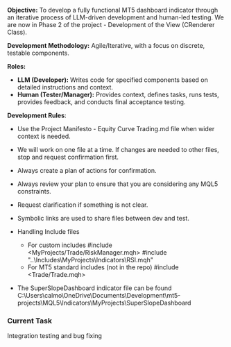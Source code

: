 **Objective:** To develop a fully functional MT5 dashboard indicator through an iterative process of LLM-driven development and human-led testing.  We are now in Phase 2 of the project - Development of the View (CRenderer Class).

**Development Methodology:** 
Agile/Iterative, with a focus on discrete, testable components.

**Roles:**
*   **LLM (Developer):** Writes code for specified components based on detailed instructions and context.
*   **Human (Tester/Manager):** Provides context, defines tasks, runs tests, provides feedback, and conducts final acceptance testing.

**Development Rules**:
- Use the Project Manifesto - Equity Curve Trading.md file when wider context is needed.
- We will work on one file at a time.  If changes are needed to other files, stop and request confirmation first.
- Always create a plan of actions for confirmation.
- Always review your plan to ensure that you are considering any MQL5 constraints.
- Request clarification if something is not clear.
- Symbolic links are used to share files between dev and test.
- Handling Include files
    - For custom includes #include <MyProjects/Trade/RiskManager.mqh> #include "..\Includes\MyProjects\Indicators\RSI.mqh"
    - For MT5 standard includes (not in the repo) #include <Trade/Trade.mqh>

- The SuperSlopeDashboard indicator file can be found C:\Users\calmo\OneDrive\Documents\Development\mt5-projects\MQL5\Indicators\MyProjects\SuperSlopeDashboard

### Current Task

Integration testing and bug fixing